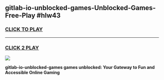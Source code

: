 
## gitlab-io-unblocked-games-Unblocked-Games-Free-Play #hlw43
<h3>
<a href="https://us.freeplayer.one?title=gitlab-io-unblocked-games&ref=9M">CLICK TO PLAY</a></h3>
<hr>

<h3>
<a href="https://us.freeplayer.one?title=gitlab-io-unblocked-games&ref=9M">CLICK 2 PLAY</a>
  
</h3>

<a href="https://us.freeplayer.one?title=gitlab-io-unblocked-games&ref=9M"><img src="https://clearcache.store/games.png"></a>


**gitlab-io-unblocked-games games unblocked: Your Gateway to Fun and Accessible Online Gaming**
